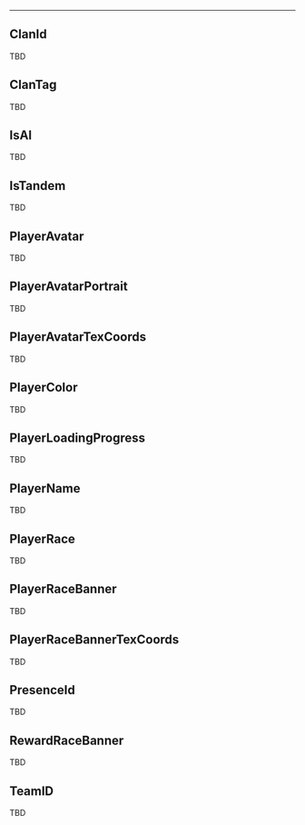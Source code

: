 ___

## ClanId

TBD

## ClanTag

TBD

## IsAI

TBD

## IsTandem

TBD

## PlayerAvatar

TBD

## PlayerAvatarPortrait

TBD

## PlayerAvatarTexCoords

TBD

## PlayerColor

TBD

## PlayerLoadingProgress

TBD

## PlayerName

TBD

## PlayerRace

TBD

## PlayerRaceBanner

TBD

## PlayerRaceBannerTexCoords

TBD

## PresenceId

TBD

## RewardRaceBanner

TBD

## TeamID

TBD
